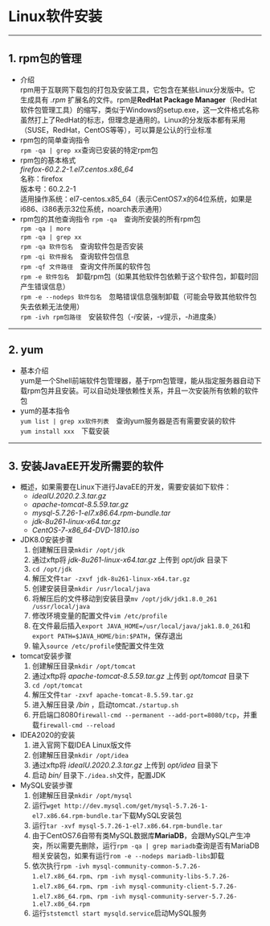 # Linux软件安装  
---
## 1. rpm包的管理
+ 介绍  
  rpm用于互联网下载包的打包及安装工具，它包含在某些Linux分发版中。它生成具有 *.rpm* 扩展名的文件。rpm是**RedHat Package Manager**（RedHat软件包管理工具）的缩写，类似于Windows的setup.exe，这一文件格式名称虽然打上了RedHat的标志，但理念是通用的。Linux的分发版本都有采用（SUSE，RedHat，CentOS等等），可以算是公认的行业标准
+ rpm包的简单查询指令  
  `rpm -qa | grep xx`查询已安装的特定rpm包
+ rpm包的基本格式  
  *firefox-60.2.2-1.el7.centos.x86_64*  
  名称：firefox  
  版本号：60.2.2-1  
  适用操作系统：el7-centos.x85_64（表示CentOS7.x的64位系统，如果是i686、i386表示32位系统，noarch表示通用）  
+ rpm包的其他查询指令
  `rpm -qa`&emsp;查询所安装的所有rpm包  
  `rpm -qa | more`&emsp;  
  `rpm -qa | grep xx`&emsp;  
  `rpm -qa 软件包名`&emsp;查询软件包是否安装  
  `rpm -qi 软件报名`&emsp;查询软件包信息  
  `rpm -qf 文件路径`&emsp;查询文件所属的软件包  
  `rpm -e 软件包名`&emsp;卸载rpm包（如果其他软件包依赖于这个软件包，卸载时回产生错误信息）  
  `rpm -e --nodeps 软件包名`&emsp;忽略错误信息强制卸载（可能会导致其他软件包失去依赖无法使用）  
  `rpm -ivh rpm包路径`&emsp;安装软件包（*-i*安装，*-v*提示，*-h*进度条）  
---
## 2. yum
+ 基本介绍  
  yum是一个Shell前端软件包管理器，基于rpm包管理，能从指定服务器自动下载rpm包并且安装。可以自动处理依赖性关系，并且一次安装所有依赖的软件包  
+ yum的基本指令  
  `yum list | grep xx软件列表`&emsp;查询yum服务器是否有需要安装的软件  
  `yum install xxx`&emsp;下载安装
---
## 3. 安装JavaEE开发所需要的软件
+ 概述，如果需要在Linux下进行JavaEE的开发，需要安装如下软件：
  + *ideaIU.2020.2.3.tar.gz*
  + *apache-tomcat-8.5.59.tar.gz*
  + *mysql-5.7.26-1-el7.x86.64.rpm-bundle.tar*
  + *jdk-8u261-linux-x64.tar.gz*
  + *CentOS-7-x86_64-DVD-1810.iso*
+ JDK8.0安装步骤
  1. 创建解压目录`mkdir /opt/jdk`  
  2. 通过xftp将 *jdk-8u261-linux-x64.tar.gz* 上传到 *opt/jdk* 目录下  
  3. `cd /opt/jdk`  
  4. 解压文件`tar -zxvf jdk-8u261-linux-x64.tar.gz`  
  5. 创建安装目录`mkdir /usr/local/java`  
  6. 将解压后的文件移动到安装目录`mv /opt/jdk/jdk1.8.0_261 /ussr/local/java`  
  7. 修改环境变量的配置文件`vim /etc/profile`  
  8. 在文件最后插入`export JAVA_HOME=/usr/local/java/jak1.8.0_261`和`export PATH=$JAVA_HOME/bin:$PATH`，保存退出  
  9.  输入`source /etc/profile`使配置文件生效  
+ tomcat安装步骤
  1. 创建解压目录`mkdir /opt/tomcat`  
  2. 通过xftp将 *apache-tomcat-8.5.59.tar.gz* 上传到 *opt/tomcat* 目录下  
  3. `cd /opt/tomcat`  
  4. 解压文件`tar -zxvf apache-tomcat-8.5.59.tar.gz`  
  5. 进入解压目录 */bin* ，启动tomcat`./startup.sh`  
  6. 开启端口8080`firewall-cmd --permanent --add-port=8080/tcp`，并重载`firewall-cmd --reload`  
+ IDEA2020的安装
  1. 进入官网下载IDEA Linux版文件  
  2. 创建解压目录`mkdir /opt/idea`  
  3. 通过xftp将 *ideaIU.2020.2.3.tar.gz* 上传到 *opt/idea* 目录下  
  4. 启动 *bin/* 目录下`./idea.sh`文件，配置JDK
+ MySQL安装步骤
  1. 创建解压目录`mkdir /opt/mysql`  
  2. 运行`wget http://dev.mysql.com/get/mysql-5.7.26-1-el7.x86.64.rpm-bundle.tar`下载MySQL安装包  
  3. 运行`tar -xvf mysql-5.7.26-1-el7.x86.64.rpm-bundle.tar`  
  4. 由于CentOS7.6自带有类MySQL数据库**MariaDB**，会跟MySQL产生冲突，所以需要先删除，运行`rpm -qa | grep mariadb`查询是否有MariaDB相关安装包，如果有运行`rom -e --nodeps mariadb-libs`卸载  
  5. 依次执行`rpm -ivh mysql-community-common-5.7.26-1.el7.x86_64.rpm`、`rpm -ivh mysql-community-libs-5.7.26-1.el7.x86_64.rpm`、`rpm -ivh mysql-community-client-5.7.26-1.el7.x86_64.rpm`、`rpm -ivh mysql-community-server-5.7.26-1.el7.x86_64.rpm`  
  6. 运行`ststemctl start mysqld.service`启动MySQL服务  